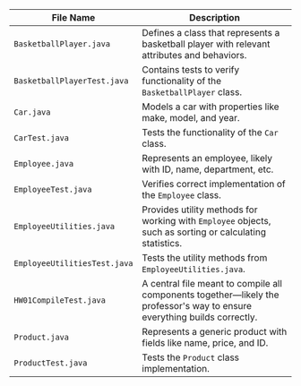 | **File Name**                | **Description**                                                                                                           |
| ---------------------------- | ------------------------------------------------------------------------------------------------------------------------- |
| `BasketballPlayer.java`      | Defines a class that represents a basketball player with relevant attributes and behaviors.                               |
| `BasketballPlayerTest.java`  | Contains tests to verify functionality of the `BasketballPlayer` class.                                                   |
| `Car.java`                   | Models a car with properties like make, model, and year.                                                                  |
| `CarTest.java`               | Tests the functionality of the `Car` class.                                                                               |
| `Employee.java`              | Represents an employee, likely with ID, name, department, etc.                                                            |
| `EmployeeTest.java`          | Verifies correct implementation of the `Employee` class.                                                                  |
| `EmployeeUtilities.java`     | Provides utility methods for working with `Employee` objects, such as sorting or calculating statistics.                  |
| `EmployeeUtilitiesTest.java` | Tests the utility methods from `EmployeeUtilities.java`.                                                                  |
| `HW01CompileTest.java`       | A central file meant to compile all components together—likely the professor's way to ensure everything builds correctly. |
| `Product.java`               | Represents a generic product with fields like name, price, and ID.                                                        |
| `ProductTest.java`           | Tests the `Product` class implementation.                                                                                 |

